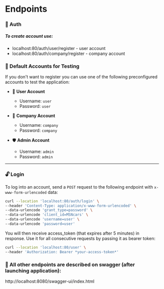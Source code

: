 # Endpoints

### 🔐 Auth
##### To create account use: 
- localhost:80/auth/user/register - user account
- localhost:80/auth/company/register - company account

### 👤 Default Accounts for Testing

If you don't want to register you can use one of the following preconfigured accounts to test the application:

- 🧍 **User Account**
  - Username: `user`
  - Password: `user`

- 🏢 **Company Account**
  - Username: `company`
  - Password: `company`

- 🛡️ **Admin Account**
  - Username: `admin`
  - Password: `admin`

---

### 🔓 Login

To log into an account, send a `POST` request to the following endpoint with `x-www-form-urlencoded` data:
```bash
curl --location 'localhost:80/auth/login' \
--header 'Content-Type: application/x-www-form-urlencoded' \
--data-urlencode 'grant_type=password' \
--data-urlencode 'client_id=MSNcars' \
--data-urlencode 'username=user' \
--data-urlencode 'password=user'
```

You will then receive access_token (that expires after 5 minutes) in response. Use it for all consecutive requests by passing it as bearer token:
```bash
curl --location 'localhost:80/user' \
--header 'Authorization: Bearer *your-access-token*'
```

### 📘 All other endpoints are described on swagger (after launching application):
http://localhost:8080/swagger-ui/index.html
